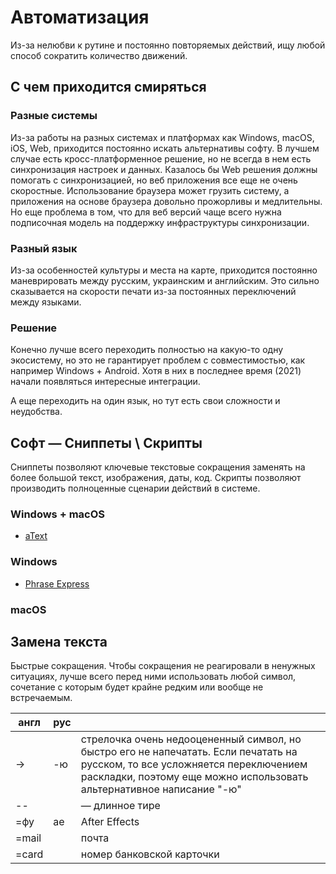 # Автоматизация

Из-за нелюбви к рутине и постоянно повторяемых действий, ищу любой способ сократить количество движений.

## С чем приходится смиряться

### Разные системы

Из-за работы на разных системах и платформах как Windows, macOS, iOS, Web, приходится постоянно искать альтернативы софту. В лучшем случае есть кросс-платформенное решение, но не всегда в нем есть синхронизация настроек и данных. Казалось бы Web решения должны помогать с синхронизацией, но веб приложения все еще не очень скоростные. Использование браузера может грузить систему, а приложения на основе браузера довольно прожорливы и медлительны. Но еще проблема в том, что для веб версий чаще всего нужна подписочная модель на поддержку инфраструктуры синхронизации.

### Разный язык

Из-за особенностей культуры и места на карте, приходится постоянно маневрировать между русским, украинским и английским. Это сильно сказывается на скорости печати из-за постоянных переключений между языками.

### Решение

Конечно лучше всего переходить полностью на какую-то одну экосистему, но это не гарантирует проблем с совместимостью, как например Windows + Android. Хотя в них в последнее время (2021) начали появляться интересные интеграции.

А еще переходить на один язык, но тут есть свои сложности и неудобства.

## Софт — Сниппеты \ Скрипты

Сниппеты позволяют ключевые текстовые сокращения заменять на более большой текст, изображения, даты, код. Скрипты позволяют производить полноценные сценарии действий в системе.

### Windows + macOS

* [aText](https://www.trankynam.com/atext/)

### Windows

* [Phrase Express](https://www.phraseexpress.com/)

### macOS

## Замена текста

Быстрые сокращения. Чтобы сокращения не реагировали в ненужных ситуациях, лучше всего перед ними использовать любой символ, сочетание с которым будет крайне редким или вообще не встречаемым.  

| англ  | рус  |                                                              |
| ----- | ---- | ------------------------------------------------------------ |
| ->    | -ю   | стрелочка очень недооцененный символ, но быстро его не напечатать. Если печатать на русском, то все усложняется переключением раскладки, поэтому еще можно использовать альтернативное написание "-ю" |
| --    |      | — длинное тире                                               |
| =фу   | ae   | After Effects                                                |
| =mail |      | почта                                                        |
| =card |      | номер банковской карточки                                    |
